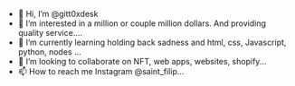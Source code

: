 - 👋 Hi, I’m @gitt0xdesk
- 👀 I’m interested in a million or couple million dollars. And providing quality service....
- 🌱 I’m currently learning holding back sadness and html, css, Javascript, python,  nodes ...
- 💞️ I’m looking to collaborate on NFT, web apps, websites, shopify...
- 📫 How to reach me Instagram @saint_filip...

<!---
gitt0xdesk/gitt0xdesk is a ✨ special ✨ repository because its `README.md` (this file) appears on your GitHub profile.
You can click the Preview link to take a look at your changes.
--->
